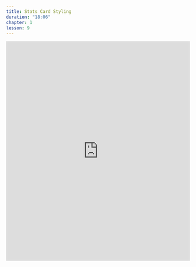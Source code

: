 ```yaml
---
title: Stats Card Styling
duration: "18:06"
chapter: 1
lesson: 9
---
```


<iframe width="100%" height="600" src="https://www.youtube.com/embed/OR6IepFqt-4" title="YouTube video player" frameborder="0" allow="accelerometer; autoplay; clipboard-write; encrypted-media; gyroscope; picture-in-picture; web-share" allowfullscreen></iframe>